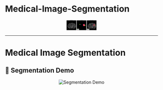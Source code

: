 # Medical-Image-Segmentation


<p align="center">
  <img src="assets/head image.png" alt="Medical Image Segmentation" width="100٪"/>
</p>

---

# Medical Image Segmentation


## 🧠 Segmentation Demo

<p align="center">
  <img src="assets/animation.gif" alt="Segmentation Demo" width="100٪"/>
</p>
